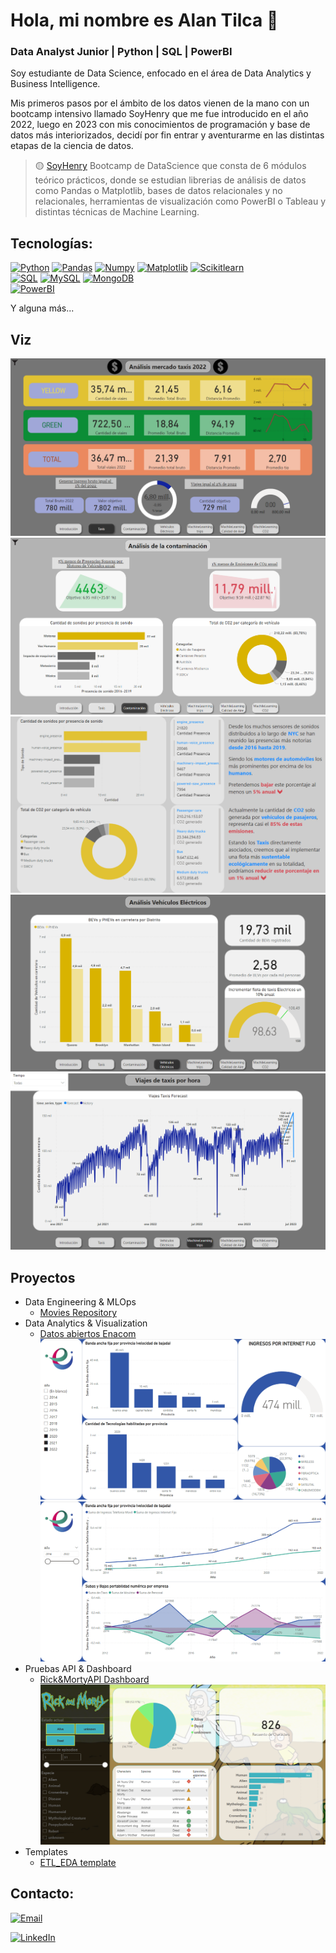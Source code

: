 # Hola, mi nombre es Alan Tilca 👋
### Data Analyst Junior | Python | SQL | PowerBI



Soy estudiante de Data Science, enfocado en el área de Data Analytics y Business Intelligence.

Mis primeros pasos por el ámbito de los datos vienen de la mano con un bootcamp intensivo llamado SoyHenry que me fue introducido en el año 2022, luego en 2023 con mis conocimientos de programación y base de datos más interiorizados, decidí por fin entrar y aventurarme en las distintas etapas de la ciencia de datos.

> 🟡 [SoyHenry](https://www.soyhenry.com/?utm_source=google&utm_medium=cpc&utm_campaign=GADS_SEARCH_ARG_BRAND&utm_content=brand&gad=1&gclid=CjwKCAjw5MOlBhBTEiwAAJ8e1ge1E5rzW94chcVIeBXRHf9O3rKK1QJVRPpyE8Io14KyCZoOgmkEnhoCqnQQAvD_BwE) Bootcamp de DataScience que consta de 6 módulos teórico prácticos, donde se estudian librerias de análisis de datos como Pandas o Matplotlib, bases de datos relacionales y no relacionales, herramientas de visualización como PowerBI o Tableau y distintas técnicas de Machine Learning.
## Tecnologías:

[![Python](https://img.shields.io/badge/Python-yellow?style=for-the-badge&logo=python&logoColor=white&labelColor=101010)]()
[![Pandas](https://img.shields.io/badge/Pandas-2C2D72?style=for-the-badge&logo=pandas&logoColor=white&labelColor=101010)]()
[![Numpy](https://img.shields.io/badge/Numpy-777BB4?style=for-the-badge&logo=numpy&logoColor=white&labelColor=101010)]()
[![Matplotlib](https://img.shields.io/badge/Matplotlib-239120?style=for-the-badge&logoColor=white&labelColor=101010)]()
[![Scikitlearn](https://img.shields.io/badge/scikit_learn-F7931E?style=for-the-badge&logo=scikit-learn&logoColor=white&labelColor=101010)]()
</br>
[![SQL](https://img.shields.io/badge/SQL-018bff?style=for-the-badge&logoColor=white&labelColor=101010)]()
[![MySQL](https://img.shields.io/badge/MySQL-4479A1?style=for-the-badge&logo=mysql&logoColor=white&labelColor=101010)]()
[![MongoDB](https://img.shields.io/badge/MongoDB-47A248?style=for-the-badge&logo=mongodb&logoColor=white&labelColor=101010)]()
</br>
[![PowerBI](https://img.shields.io/badge/PowerBI-F2C811?style=for-the-badge&logo=Power%20BI&logoColor=white&labelColor=101010)]()

Y alguna más...


## Viz
![viz](VIZ/dasdh2.png)
![viz](VIZ/Contaminaciondash.png)
![viz](VIZ/dash.png)
![viz](VIZ/electric.png)
![viz](VIZ/forecast.png)


## Proyectos

- Data Engineering & MLOps
    - [Movies Repository](https://github.com/AlanTilca/PI_ML_OPS)
- Data Analytics & Visualization
    - [Datos abiertos Enacom](https://github.com/AlanTilca/Enacom_Analytics)
![viz](VIZ/enacom_dashboard.png)
![viz](VIZ/enacom_dashboard2.png)
- Pruebas API & Dashboard
    - [Rick&MortyAPI Dashboard](https://github.com/AlanTilca/rickmortyAPI-Dashboard)
![viz](VIZ/rick&morty_dashboard.png)
- Templates
    - [ETL_EDA template](https://github.com/AlanTilca/ETL_EDA_template)


## Contacto:

[![Email](https://img.shields.io/badge/alantilca@gmail.com-email_personal-D14836?style=for-the-badge&logo=gmail&logoColor=white&labelColor=101010)](mailto:alantilca@gmail.com)

[![LinkedIn](https://img.shields.io/badge/Alan_Tilca-LinkedIn-0077B5?style=for-the-badge&logo=linkedin&logoColor=white&labelColor=101010)](https://www.linkedin.com/in/alantilca/)
